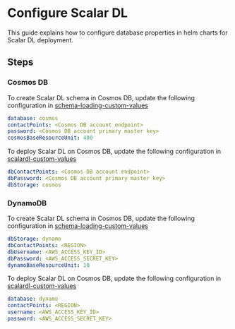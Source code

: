 # Configure Scalar DL

This guide explains how to configure database properties in helm charts for Scalar DL deployment.

## Steps

### Cosmos DB

To create Scalar DL schema in Cosmos DB, update the following configuration in [schema-loading-custom-values](../conf/schema-loading-custom-values.yaml)

```yaml
database: cosmos
contactPoints: <Cosmos DB account endpoint>
password: <Cosmos DB account primary master key>
cosmosBaseResourceUnit: 400
```

To deploy Scalar DL on Cosmos DB, update the following configuration in [scalardl-custom-values](../conf/scalardl-custom-values.yaml)

```yaml
dbContactPoints: <Cosmos DB account endpoint>
dbPassword: <Cosmos DB account primary master key>
dbStorage: cosmos
```

### DynamoDB

To create Scalar DL schema in Cosmos DB, update the following configuration in [schema-loading-custom-values](../conf/schema-loading-custom-values.yaml)

```yaml
dbStorage: dynamo
dbContactPoints: <REGION>
dbUsername: <AWS_ACCESS_KEY_ID>
dbPassword: <AWS_ACCESS_SECRET_KEY>
dynamoBaseResourceUnit: 10
```

To deploy Scalar DL on Cosmos DB, update the following configuration in [scalardl-custom-values](../conf/scalardl-custom-values.yaml)

```yaml
database: dynamo
contactPoints: <REGION>
username: <AWS_ACCESS_KEY_ID>
password: <AWS_ACCESS_SECRET_KEY>
```
